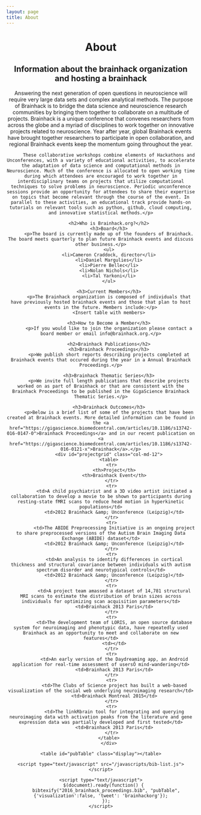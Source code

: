 ```yaml
---
layout: page
title: About
---
```


<div class="container" id="pubtable">
  <header>
          <h1>About</h1>
          <h2>Information about the brainhack organization and hosting a brainhack</h2>
          <p>Answering the next generation of open questions in neuroscience will require very large data sets and complex analytical methods. The purpose of Brainhack is to bridge the data science and neuroscience research communities by bringing them together to collaborate on a multitude of projects. Brainhack is a unique conference that convenes researchers from across the globe and a myriad of disciplines to work together on innovative projects related to neuroscience. Year after year, global Brainhack events have brought together researchers to participate in open collaboration, and regional Brainhack events keep the momentum going throughout the year.

          These collaborative workshops combine elements of Hackathons and Unconferences, with a variety of educational activities, to accelerate the adaptation of data science and computational methods in Neuroscience. Much of the conference is allocated to open working time during which attendees are encouraged to work together in interdisciplinary teams on projects that utilize computational techniques to solve problems in neuroscience. Periodic unconference sessions provide an opportunity for attendees to share their expertise on topics that become relevant through the course of the event. In parallel to these activities, an educational track provide hands-on tutorials on relevant tools such as python, github, cloud computing, and innovative statistical methods.</p>

          <h2>Who is Brainhack.org?</h2>
          <h3>Board</h3>
          <p>The board is currently made up of the founders of Brainhack. The board meets quarterly to plan future Brainhack events and discuss other business.</p>
          <ul>
          <li>Cameron Craddock, director</li>
          <li>Daniel Margulies</li>
          <li>Pierre Bellec</li>
          <li>Nolan Nichols</li>
          <li>Tal Yarkoni</li>
          </ul>

          <h3>Current Members</h3>
          <p>The Brainhack organization is composed of individuals that have previously hosted brainhack events and those that plan to host events in the future. Members include:</p>
          <Insert table with members>

          <h3>How to Become a Member</h3>
          <p>If you would like to join the organization please contact a board member or email info@brainhack.org.</p>

          <h2>Brainhack Publications</h2>
          <h3>Brainhack Proceedings</h3>
          <p>We publish short reports describing projects completed at Brainhack events that occured during the year in a Annual Brainhack Proceedings.</p>

          <h3>Brainhack Thematic Series</h3>
          <p>We invite full length publications that describe projects worked on as part of Brainhack or that are consistent with the Brainhack Proceedings to be published in the GigaScience Brainhack Thematic Series.</p>

          <h3>Brainhack Outcomes</h3>
          <p>Below is a brief list of some of the projects that have been created at Brainhack events. More detailed information can be found in the <a href="https://gigascience.biomedcentral.com/articles/10.1186/s13742-016-0147-0">Brainhack Proceedings</a> and in our recent publication on <a href="https://gigascience.biomedcentral.com/articles/10.1186/s13742-016-0121-x">Brainhack</a>.</p>
          <div id="projectgrid" class="col-md-12">
          <table>
            <tr>
              <th>Project</th>
              <th>Brainhack Event</th>
            </tr>
            <tr>
              <td>A child psychiatrist and a 3D video artist initiated a collaboration to develop a movie to be shown to participants during resting-state fMRI scans to reduce head motion in hyperkinetic populations</td>
              <td>2012 Brainhack &amp; Unconference (Leipzig)</td>
            </tr>
            <tr>
              <td>The ABIDE Preprocessing Initiative is an ongoing project to share preprocessed versions of the Autism Brain Imaging Data Exchange (ABIDE) dataset</td>
              <td>2012 Brainhack &amp; Unconference (Leipzig)</td>
            </tr>
            <tr>
              <td>An analysis to identify differences in cortical thickness and structural covariance between individuals with autism spectrum disorder and neurotypical controls</td>
              <td>2012 Brainhack &amp; Unconference (Leipzig)</td>
            </tr>
            <tr>
              <td>A project team amassed a dataset of 14,781 structural MRI scans to estimate the distribution of brain sizes across individuals for optimizing scan acquisition parameters</td>
              <td>Brainhack 2013 Paris</td>
            </tr>
            <tr>
              <td>The development team of LORIS, an open source database system for neuroimaging and phenotypic data, have repeatedly used Brainhack as an opportunity to meet and collaborate on new features</td>
              <td></td>
            </tr>
            <tr>
              <td>An early version of the Daydreaming app, an Android application for real-time assessment of usersŐ mind-wandering</td>
              <td>Brainhack 2013 Paris</td>
            </tr>
            <tr>
              <td>The Clubs of Science project has built a web-based visualization of the social web underlying neuroimaging research</td>
              <td>Brainhack Montreal 2015</td>
            </tr>
            <tr>
              <td>The linkRbrain tool for integrating and querying neuroimaging data with activation peaks from the literature and gene expression data was partially developed and first tested</td>
              <td>Brainhack 2013 Paris</td>
            </tr>
          </table>
          </div>

  <section id="main_content">
    <noscript>
    <!-- bibtex source hidden by default, show it if JS disabled -->
      <style>
        #bibtex { display: block;}
      </style>
    </noscript>

    <table id="pubTable" class="display"></table>

    <script type="text/javascript" src="/javascripts/bib-list.js"></script>

    <script type="text/javascript">
      $(document).ready(function() {
        bibtexify("2016_brainhack_proceedings.bib", "pubTable", {'visualization':false, 'tweet': 'brainhackorg'});
        });
    </script>
  </section>
  <footer>  </footer>
